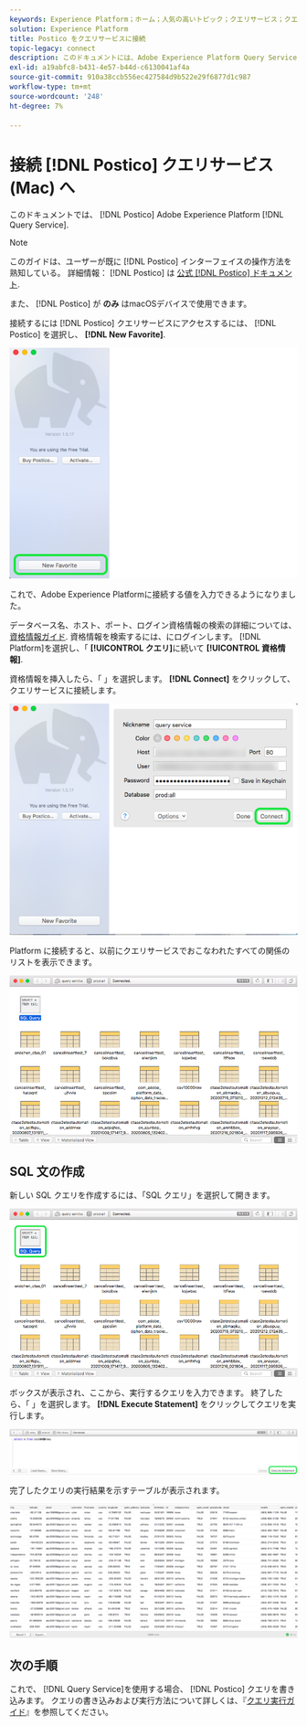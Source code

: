```yaml
---
keywords: Experience Platform；ホーム；人気の高いトピック；クエリサービス；クエリサービス；postico;Postico；クエリサービスへの接続；
solution: Experience Platform
title: Postico をクエリサービスに接続
topic-legacy: connect
description: このドキュメントには、Adobe Experience Platform Query Service 用のバックアップクライアント Postico をインストールするためのリンクが含まれています。
exl-id: a19abfc8-b431-4e57-b44d-c6130041af4a
source-git-commit: 910a38ccb556ec427584d9b522e29f6877d1c987
workflow-type: tm+mt
source-wordcount: '248'
ht-degree: 7%

---
```


# 接続 [!DNL Postico] クエリサービス (Mac) へ

このドキュメントでは、 [!DNL Postico] Adobe Experience Platform [!DNL Query Service].

>[!NOTE]
>
> このガイドは、ユーザーが既に [!DNL Postico] インターフェイスの操作方法を熟知している。 詳細情報： [!DNL Postico] は [公式 [!DNL Postico] ドキュメント](https://eggerapps.at/postico/docs).
> 
> また、 [!DNL Postico] が **のみ** はmacOSデバイスで使用できます。

接続するには [!DNL Postico] クエリサービスにアクセスするには、 [!DNL Postico] を選択し、 **[!DNL New Favorite]**.

![](../images/clients/postico/open-postico.png)

これで、Adobe Experience Platformに接続する値を入力できるようになりました。

データベース名、ホスト、ポート、ログイン資格情報の検索の詳細については、 [資格情報ガイド](../ui/credentials.md). 資格情報を検索するには、にログインします。 [!DNL Platform]を選択し、「 **[!UICONTROL クエリ]**&#x200B;に続いて **[!UICONTROL 資格情報]**.

資格情報を挿入したら、「 」を選択します。 **[!DNL Connect]** をクリックして、クエリサービスに接続します。

![](../images/clients/postico/authentication-details.png)

Platform に接続すると、以前にクエリサービスでおこなわれたすべての関係のリストを表示できます。

![](../images/clients/postico/show-queries.png)

## SQL 文の作成

新しい SQL クエリを作成するには、「SQL クエリ」を選択して開きます。

![](../images/clients/postico/create-query.png)

ボックスが表示され、ここから、実行するクエリを入力できます。 終了したら、「 」を選択します。 **[!DNL Execute Statement]** をクリックしてクエリを実行します。

![](../images/clients/postico/run-statement.png)

完了したクエリの実行結果を示すテーブルが表示されます。

![](../images/clients/postico/query-results.png)

## 次の手順

これで、 [!DNL Query Service]を使用する場合、 [!DNL Postico] クエリを書き込みます。 クエリの書き込みおよび実行方法について詳しくは、『[クエリ実行ガイド](../best-practices/writing-queries.md)』を参照してください。
